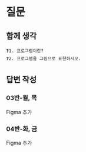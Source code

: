# 질문
## 함께 생각
```
❓1. 프로그램이란?
❓2. 프로그램을 그림으로 표현하시오.
```

## 답변 작성
### 03반-월, 목
Figma 추가

### 04반-화, 금
Figma 추가
